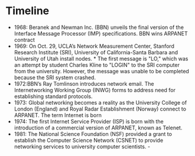 # Timeline

-  1968: Beranek and Newman Inc. (BBN) unveils the final version of the Interface Message Processor (IMP) specifications. BBN wins ARPANET contract
- 1969: On Oct. 29, UCLA’s Network Measurement Center, Stanford Research Institute (SRI), University of California-Santa Barbara and University of Utah install nodes.
          * The first message is "LO," which was an attempt by student Charles Kline to "LOGIN" to the SRI computer from the university.
          However, the message was unable to be completed because the SRI system crashed.
- 1972:BBN’s Ray Tomlinson introduces network email. The Internetworking Working Group (INWG) forms to address need for establishing standard protocols.
- 1973: Global networking becomes a reality as the University College of London (England) and Royal Radar Establishment (Norway) connect to ARPANET.
                  The term Internet is born
- 1974: The first Internet Service Provider (ISP) is born with the introduction of a commercial version of ARPANET, known as Telenet.
- 1981: The National Science Foundation (NSF) provided a grant to establish the Computer Science Network (CSNET) to provide networking services to university computer scientists.
                              - 

